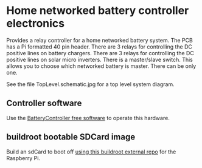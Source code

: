# Home networked battery controller electronics

Provides a relay controller for a home networked battery system. The PCB has a Pi formatted 40 pin header.
There are 3 relays for controlling the DC positive lines on battery chargers.
There are 3 relays for controlling the DC positive lines on solar micro inverters.
There is a master/slave switch. This allows you to choose which networked battery is master. There can be only one.

See the file TopLevel.schematic.jpg for a top level system diagram.

## Controller software

Use the [BatteryController free software](https://github.com/flatmax/BatteryController) to operate this hardware.

## buildroot bootable SDCard image

Build an sdCard to boot off [using this buildroot external repo](https://github.com/Audio-Injector/RaspberryPi.buildroot.external/tree/BatteryController) for the Raspberry Pi.
